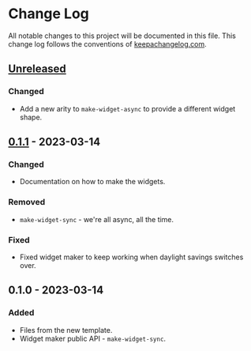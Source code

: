 # Change Log
All notable changes to this project will be documented in this file. This change log follows the conventions of [keepachangelog.com](http://keepachangelog.com/).

## [Unreleased]
### Changed
- Add a new arity to `make-widget-async` to provide a different widget shape.

## [0.1.1] - 2023-03-14
### Changed
- Documentation on how to make the widgets.

### Removed
- `make-widget-sync` - we're all async, all the time.

### Fixed
- Fixed widget maker to keep working when daylight savings switches over.

## 0.1.0 - 2023-03-14
### Added
- Files from the new template.
- Widget maker public API - `make-widget-sync`.

[Unreleased]: https://sourcehost.site/your-name/largest_prime_factor/compare/0.1.1...HEAD
[0.1.1]: https://sourcehost.site/your-name/largest_prime_factor/compare/0.1.0...0.1.1
